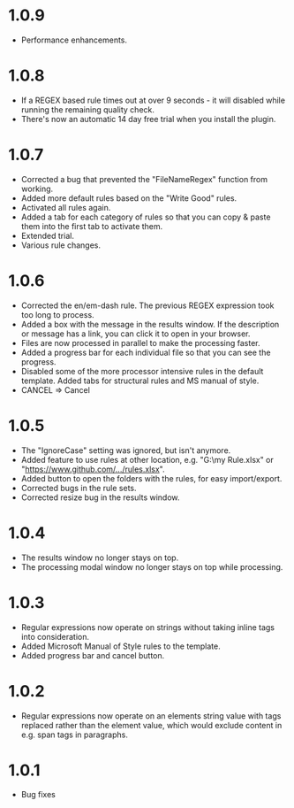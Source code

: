 ﻿# 1.0.9
- Performance enhancements. 

# 1.0.8
- If a REGEX based rule times out at over 9 seconds - it will disabled while running the remaining quality check. 
- There's now an automatic 14 day free trial when you install the plugin.

# 1.0.7
- Corrected a bug that prevented the "FileNameRegex" function from working. 
- Added more default rules based on the "Write Good" rules. 
- Activated all rules again.
- Added a tab for each category of rules so that you can copy & paste them into the first tab to activate them.
- Extended trial.
- Various rule changes. 

# 1.0.6
- Corrected the en/em-dash rule. The previous REGEX expression took too long to process. 
- Added a box with the message in the results window. If the description or message has a link, you can click it to open in your browser. 
- Files are now processed in parallel to make the processing faster. 
- Added a progress bar for each individual file so that you can see the progress. 
- Disabled some of the more processor intensive rules in the default template. Added tabs for structural rules and MS manual of style. 
- CANCEL => Cancel

# 1.0.5
- The "IgnoreCase" setting was ignored, but isn't anymore.
- Added feature to use rules at other location, e.g. "G:\my Rule.xlsx" or "https://www.github.com/.../rules.xlsx".
- Added button to open the folders with the rules, for easy import/export. 
- Corrected bugs in the rule sets. 
- Corrected resize bug in the results window.

# 1.0.4
- The results window no longer stays on top.
- The processing modal window no longer stays on top while processing. 

# 1.0.3
- Regular expressions now operate on strings without taking inline tags into consideration. 
- Added Microsoft Manual of Style rules to the template. 
- Added progress bar and cancel button.

# 1.0.2
- Regular expressions now operate on an elements string value with tags replaced rather than the element value, which would exclude content in e.g. span tags in paragraphs. 

# 1.0.1
- Bug fixes